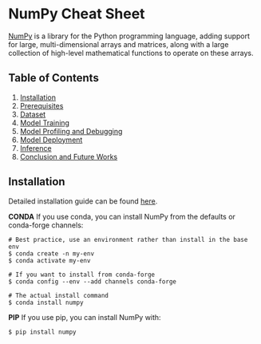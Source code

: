 # NumPy Cheat Sheet
[NumPy](http://www.numpy.org) is a library for the Python programming language, adding support for large, multi-dimensional arrays and matrices, along with a large collection of high-level mathematical functions to operate on these arrays.

## Table of Contents
1. [Installation](#introduction)
2. [Prerequisites](#prerequisites)
3. [Dataset](#dataset)
4. [Model Training](#modeltraining)
5. [Model Profiling and Debugging](#model-profiling-and-debugging)
6. [Model Deployment](#model-deployment)
7. [Inference](#inference)
8. [Conclusion and Future Works](#conclusion)

## Installation
Detailed installation guide can be found [here](https://numpy.org/install/).

**CONDA**
If you use conda, you can install NumPy from the defaults or conda-forge channels:
```
# Best practice, use an environment rather than install in the base env
$ conda create -n my-env
$ conda activate my-env

# If you want to install from conda-forge
$ conda config --env --add channels conda-forge

# The actual install command
$ conda install numpy
```
**PIP**
If you use pip, you can install NumPy with:
```
$ pip install numpy
```



